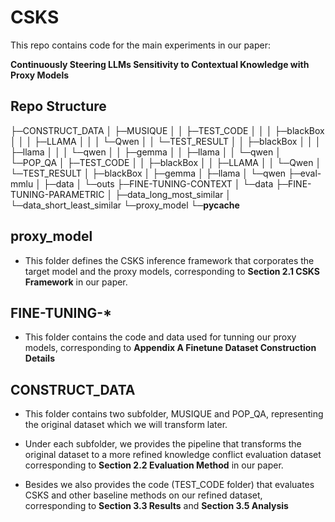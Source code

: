 # CSKS
This repo contains code for the main experiments in our paper:

**Continuously Steering LLMs Sensitivity to Contextual Knowledge with Proxy Models**

## Repo Structure
├─CONSTRUCT_DATA
│  ├─MUSIQUE
│  │  ├─TEST_CODE
│  │  │  ├─blackBox
│  │  │  ├─LLAMA
│  │  │  └─Qwen
│  │  └─TEST_RESULT
│  │      ├─blackBox
│  │      │  ├─llama
│  │      │  └─qwen
│  │      ├─gemma
│  │      ├─llama
│  │      └─qwen
│  └─POP_QA
│      ├─TEST_CODE
│      │  ├─blackBox
│      │  ├─LLAMA
│      │  └─Qwen
│      └─TEST_RESULT
│          ├─blackBox
│          ├─gemma
│          ├─llama
│          └─qwen
├─eval-mmlu
│  ├─data
│  └─outs
├─FINE-TUNING-CONTEXT
│  └─data
├─FINE-TUNING-PARAMETRIC
│  ├─data_long_most_similar
│  └─data_short_least_similar
└─proxy_model
    └─__pycache__

## proxy_model
- This folder defines the CSKS inference framework that corporates the target model and the proxy models, corresponding to **Section 2.1 CSKS Framework** in our paper.

## FINE-TUNING-*
- This folder contains the code and data used for tunning our proxy models, corresponding to **Appendix A Finetune Dataset Construction Details**

## CONSTRUCT_DATA

- This folder contains two subfolder, MUSIQUE and POP_QA, representing the original dataset which we will transform later.

- Under each subfolder, we provides the pipeline that transforms the original dataset to a more refined knowledge conflict evaluation dataset corresponding to **Section 2.2 Evaluation Method** in our paper.

- Besides we also provides the code (TEST_CODE folder) that evaluates CSKS and other baseline methods on our refined dataset, corresponding to **Section 3.3 Results** and **Section 3.5 Analysis**